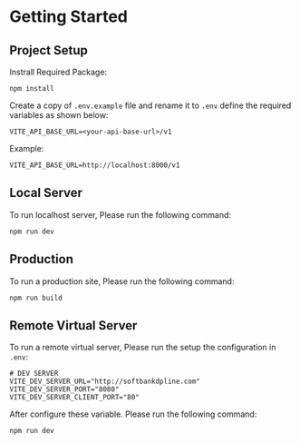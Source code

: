 # Getting Started
## Project Setup
Instrall Required Package:
```
npm install
```
Create a copy of `.env.example` file and rename it to `.env` define the required variables as shown below:
```
VITE_API_BASE_URL=<your-api-base-url>/v1
```

Example:
```
VITE_API_BASE_URL=http://localhost:8000/v1
```

## Local Server
To run localhost server, Please run the following command:
```
npm run dev
```

## Production
To run a production site, Please run the following command:
```
npm run build
```

## Remote Virtual Server
To run a remote virtual server, Please run the setup the configuration in `.env`:
```
# DEV SERVER
VITE_DEV_SERVER_URL="http://softbankdpline.com"
VITE_DEV_SERVER_PORT="8080"
VITE_DEV_SERVER_CLIENT_PORT="80"
```

After configure these variable. Please run the following command:
```
npm run dev
```